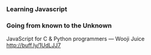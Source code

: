 
### Learning Javascript

### Going from known to the Unknown 

JavaScript for C & Python programmers — Wooji Juice http://buff.ly/1UdLJJ7
